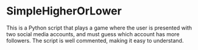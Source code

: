 # SimpleHigherOrLower
This is a Python script that plays a game where the user is presented with two social media accounts, and must guess which account has more followers. The script is well commented, making it easy to understand.
